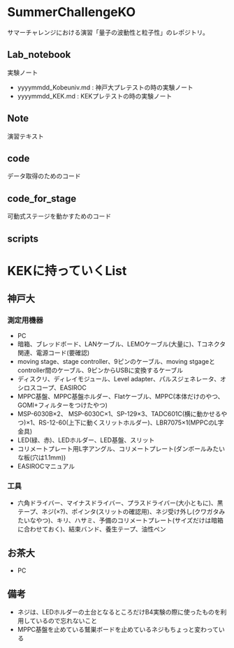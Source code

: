 # SummerChallengeKO
サマーチャレンジにおける演習「量子の波動性と粒子性」のレポジトリ。

## Lab_notebook
実験ノート
* yyyymmdd_Kobeuniv.md : 神戸大プレテストの時の実験ノート
* yyyymmdd_KEK.md : KEKプレテストの時の実験ノート

## Note
演習テキスト

## code
データ取得のためのコード

## code_for_stage
可動式ステージを動かすためのコード

## scripts

# KEKに持っていくList
## 神戸大
### 測定用機器
- PC
- 暗箱、ブレッドボード、LANケーブル、LEMOケーブル(大量に)、Tコネクタ関連、電源コード(要確認)
- moving stage、stage controller、9ピンのケーブル、moving stgageとcontroller間のケーブル、9ピンからUSBに変換するケーブル
- ディスクリ、ディレイモジュール、Level adapter、パルスジェネレータ、オシロスコープ、EASIROC
- MPPC基盤、MPPC基盤ホルダー、Flatケーブル、MPPC(本体だけのやつ、GOMI+フィルターをつけたやつ)
- MSP-6030B×2、 MSP-6030C×1、SP-129×3、TADC601C(横に動かせるやつ)×1、RS-12-60(上下に動くスリットホルダー)、LBR7075×1(MPPCのL字金具)
- LED(緑、赤)、LEDホルダー、LED基盤、スリット
- コリメートプレート用L字アングル、コリメートプレート(ダンボールみたいな板(穴は1.1mm))
- EASIROCマニュアル

### 工具
- 六角ドライバー、マイナスドライバー、プラスドライバー(大小ともに)、黒テープ、ネジ(×?)、ポインタ(スリットの確認用)、ネジ受け外し(クワガタみたいなやつ)、キリ、ハサミ、予備のコリメートプレート(サイズだけは暗箱に合わせておく)、結束バンド、養生テープ、油性ペン

## お茶大
- PC

## 備考
- ネジは、LEDホルダーの土台となるところだけB4実験の際に使ったものを利用しているので忘れないこと
- MPPC基盤を止めている鷲巣ボードを止めているネジもちょっと変わっている
